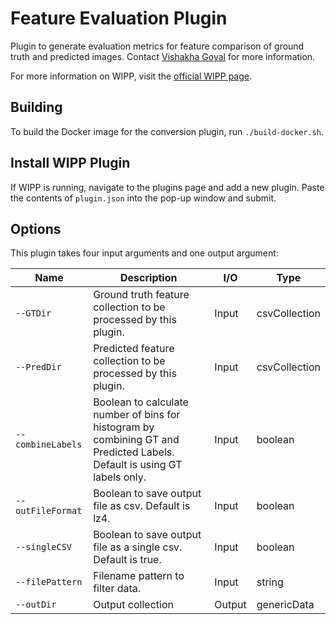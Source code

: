 # Feature Evaluation Plugin

Plugin to generate evaluation metrics for feature comparison of ground truth and predicted images. Contact [Vishakha Goyal](mailto:vishakha.goyal@nih.gov) for more information.

For more information on WIPP, visit the [official WIPP page](https://isg.nist.gov/deepzoomweb/software/wipp).

## Building

To build the Docker image for the conversion plugin, run
`./build-docker.sh`.

## Install WIPP Plugin

If WIPP is running, navigate to the plugins page and add a new plugin. Paste the contents of `plugin.json` into the pop-up window and submit.

## Options

This plugin takes four input arguments and one output argument:

| Name          | Description             | I/O    | Type   |
|---------------|-------------------------|--------|--------|
| `--GTDir` | Ground truth feature collection to be processed by this plugin. | Input | csvCollection |
| `--PredDir` | Predicted feature collection to be processed by this plugin. | Input | csvCollection |
| `--combineLabels` | Boolean to calculate number of bins for histogram by combining GT and Predicted Labels. Default is using GT labels only. | Input | boolean |
| `--outFileFormat` | Boolean to save output file as csv. Default is lz4. | Input | boolean |
| `--singleCSV` | Boolean to save output file as a single csv. Default is true. | Input | boolean |
| `--filePattern` | Filename pattern to filter data. | Input | string |
| `--outDir` | Output collection | Output | genericData |